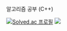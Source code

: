 알고리즘 공부 (C++)

[![Solved.ac 프로필](http://mazassumnida.wtf/api/v2/generate_badge?boj=hithere314)](https://solved.ac/hithere314)
<img src="http://mazandi.herokuapp.com/api?handle=hithere314&theme=warm"/>
